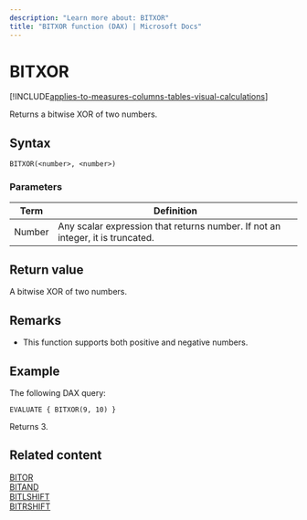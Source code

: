 ```yaml
---
description: "Learn more about: BITXOR"
title: "BITXOR function (DAX) | Microsoft Docs"
---
```

# BITXOR

[!INCLUDE[applies-to-measures-columns-tables-visual-calculations](includes/applies-to-measures-columns-tables-visual-calculations.md)]

Returns a bitwise XOR of two numbers.
  
## Syntax  
  
```dax
BITXOR(<number>, <number>)
```

### Parameters

|Term|Definition|
|--------|--------------|
|Number|Any scalar expression that returns number. If not an integer, it is truncated.|
  
## Return value

A bitwise XOR of two numbers.
  
## Remarks

- This function supports both positive and negative numbers.

## Example

The following DAX query:

```dax
EVALUATE { BITXOR(9, 10) }
```

Returns 3.

## Related content

[BITOR](bitor-function-dax.md)  
[BITAND](bitand-function-dax.md)  
[BITLSHIFT](bitlshift-function-dax.md)  
[BITRSHIFT](bitrshift-function-dax.md)  
